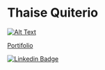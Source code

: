 # Thaise Quiterio
[![Alt Text](https://github.com/thaiseq/portifolio_image/blob/main/Logo.jpg)](https://thaiseq.github.io/)

[Portifolio](https://thaiseq.github.io/)

[![Linkedin Badge](https://img.shields.io/badge/-tquiterio-blue?style=flat-square&logo=Linkedin&logoColor=white&link=https://www.linkedin.com/in/tquiterio/)](https://www.linkedin.com/in/tquiterio/) 


